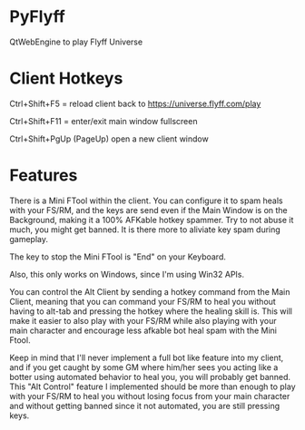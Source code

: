 # PyFlyff
QtWebEngine to play Flyff Universe

# Client Hotkeys

Ctrl+Shift+F5 = reload client back to https://universe.flyff.com/play

Ctrl+Shift+F11 = enter/exit main window fullscreen

Ctrl+Shift+PgUp (PageUp) open a new client window

# Features

There is a Mini FTool within the client. You can configure it to spam heals with your FS/RM, and the keys are send even if the Main Window is on the Background, making it a 100% AFKable hotkey spammer. Try to not abuse it much, you might get banned. It is there more to aliviate key spam during gameplay.

The key to stop the Mini FTool is "End" on your Keyboard.

Also, this only works on Windows, since I'm using Win32 APIs.

You can control the Alt Client by sending a hotkey command from the Main Client, meaning that you can command your FS/RM to heal you without having to alt-tab and pressing the hotkey where the healing skill is. This will make it easier to also play with your FS/RM while also playing with your main character and encourage less afkable bot heal spam with the Mini Ftool.

Keep in mind that I'll never implement a full bot like feature into my client, and if you get caught by some GM where him/her sees you acting like a botter using automated behavior to heal you, you will probably get banned. This "Alt Control" feature I implemented should be more than enough to play with your FS/RM to heal you without losing focus from your main character and without getting banned since it not automated, you are still pressing keys.
